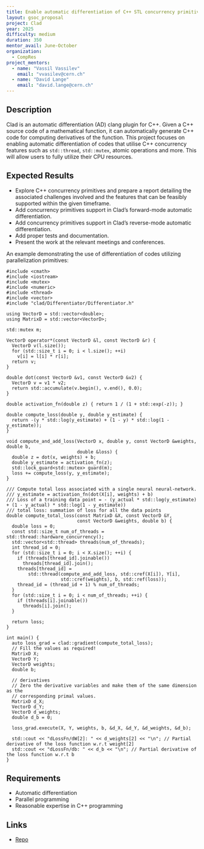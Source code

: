 ```yaml
---
title: Enable automatic differentiation of C++ STL concurrency primitives in Clad
layout: gsoc_proposal
project: Clad
year: 2025
difficulty: medium
duration: 350
mentor_avail: June-October
organization:
  - CompRes
project_mentors:
  - name: "Vassil Vassilev"
    email: "vvasilev@cern.ch"
  - name: "David Lange"
    email: "david.lange@cern.ch"
---
```


## Description

Clad is an automatic differentiation (AD) clang plugin for C++. Given a C++ source code of a mathematical function, it can automatically generate C++ code for computing derivatives of the function. This project focuses on enabling automatic differentiation of codes that utilise C++ concurrency features such as `std::thread`, `std::mutex`, atomic operations and more. This will allow users to fully utilize their CPU resources.

## Expected Results

* Explore C++ concurrency primitives and prepare a report detailing the associated challenges involved and the features that can be feasibly supported within the given timeframe.
* Add concurrency primitives support in Clad’s forward-mode automatic differentiation.
* Add concurrency primitives support in Clad’s reverse-mode automatic differentiation.
* Add proper tests and documentation.
* Present the work at the relevant meetings and conferences.

An example demonstrating the use of differentiation of codes utilizing parallelization primitives:

```
#include <cmath>
#include <iostream>
#include <mutex>
#include <numeric>
#include <thread>
#include <vector>
#include "clad/Differentiator/Differentiator.h"

using VectorD = std::vector<double>;
using MatrixD = std::vector<VectorD>;

std::mutex m;

VectorD operator*(const VectorD &l, const VectorD &r) {
  VectorD v(l.size());
  for (std::size_t i = 0; i < l.size(); ++i)
    v[i] = l[i] * r[i];
  return v;
}

double dot(const VectorD &v1, const VectorD &v2) {
  VectorD v = v1 * v2;
  return std::accumulate(v.begin(), v.end(), 0.0);
}

double activation_fn(double z) { return 1 / (1 + std::exp(-z)); }

double compute_loss(double y, double y_estimate) {
  return -(y * std::log(y_estimate) + (1 - y) * std::log(1 - y_estimate));
}

void compute_and_add_loss(VectorD x, double y, const VectorD &weights, double b,
                          double &loss) {
  double z = dot(x, weights) + b;
  double y_estimate = activation_fn(z);
  std::lock_guard<std::mutex> guard(m);
  loss += compute_loss(y, y_estimate);
}

/// Compute total loss associated with a single neural neural-network.
/// y_estimate = activation_fn(dot(X[i], weights) + b)
/// Loss of a training data point = - (y_actual * std::log(y_estimate) + (1 - y_actual) * std::log(1 - y_estimate))
/// total loss: summation of loss for all the data points
double compute_total_loss(const MatrixD &X, const VectorD &Y,
                          const VectorD &weights, double b) {
  double loss = 0;
  const std::size_t num_of_threads = std::thread::hardware_concurrency();
  std::vector<std::thread> threads(num_of_threads);
  int thread_id = 0;
  for (std::size_t i = 0; i < X.size(); ++i) {
    if (threads[thread_id].joinable())
      threads[thread_id].join();
    threads[thread_id] =
        std::thread(compute_and_add_loss, std::cref(X[i]), Y[i],
                    std::cref(weights), b, std::ref(loss));
    thread_id = (thread_id + 1) % num_of_threads;
  }
  for (std::size_t i = 0; i < num_of_threads; ++i) {
    if (threads[i].joinable())
      threads[i].join();
  }

  return loss;
}

int main() {
  auto loss_grad = clad::gradient(compute_total_loss);
  // Fill the values as required!
  MatrixD X;
  VectorD Y;
  VectorD weights;
  double b;

  // derivatives
  // Zero the derivative variables and make them of the same dimension as the
  // corresponding primal values.
  MatrixD d_X;
  VectorD d_Y;
  VectorD d_weights;
  double d_b = 0;

  loss_grad.execute(X, Y, weights, b, &d_X, &d_Y, &d_weights, &d_b);

  std::cout << "dLossFn/dW[2]: " << d_weights[2] << "\n"; // Partial derivative of the loss function w.r.t weight[2]
  std::cout << "dLossFn/db: " << d_b << "\n"; // Partial derivative of the loss function w.r.t b
}
```

## Requirements

* Automatic differentiation
* Parallel programming
* Reasonable expertise in C++ programming


## Links
* [Repo](https://github.com/vgvassilev/clad)

